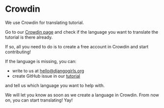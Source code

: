 # Crowdin

We use Crowdin for translating tutorial.

Go to our [Crowdin page](https://crowdin.com/project/django-girls-tutorial) and check if the language you want to translate the tutorial is there already.

If so, all you need to do is to create a free account in Crowdin and start contributing!

If the language is missing, you can:

* write to us at hello@djangogirls.org
* create GitHub issue in our [tutorial](https://github.com/DjangoGirls/tutorial/issues/)

and tell us which language you want to help with.

We will let you know as soon as we create a language in Crowdin. From now on, you can start translating! Yay!